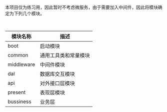 本项目仅为练习用，因此暂时不考虑微服务，由于需要加入中间件，因此将模块确定为下列几个模块。

​		

| 模块名称   | 描述                 |
| ---------- | -------------------- |
| boot       | 启动模块             |
| common     | 通用工具类和常量模块 |
| middleware | 中间件模块           |
| dal        | 数据库交互模块       |
| api        | 对外接口层模块       |
| present    | 表现层模块           |
| bussiness  | 业务层               |



